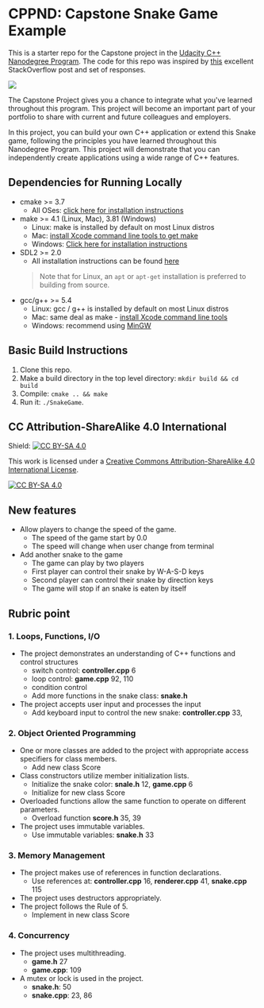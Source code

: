 # CPPND: Capstone Snake Game Example

This is a starter repo for the Capstone project in the [Udacity C++ Nanodegree Program](https://www.udacity.com/course/c-plus-plus-nanodegree--nd213). The code for this repo was inspired by [this](https://codereview.stackexchange.com/questions/212296/snake-game-in-c-with-sdl) excellent StackOverflow post and set of responses.

<img src="snake_game.gif"/>

The Capstone Project gives you a chance to integrate what you've learned throughout this program. This project will become an important part of your portfolio to share with current and future colleagues and employers.

In this project, you can build your own C++ application or extend this Snake game, following the principles you have learned throughout this Nanodegree Program. This project will demonstrate that you can independently create applications using a wide range of C++ features.

## Dependencies for Running Locally
* cmake >= 3.7
  * All OSes: [click here for installation instructions](https://cmake.org/install/)
* make >= 4.1 (Linux, Mac), 3.81 (Windows)
  * Linux: make is installed by default on most Linux distros
  * Mac: [install Xcode command line tools to get make](https://developer.apple.com/xcode/features/)
  * Windows: [Click here for installation instructions](http://gnuwin32.sourceforge.net/packages/make.htm)
* SDL2 >= 2.0
  * All installation instructions can be found [here](https://wiki.libsdl.org/Installation)
  >Note that for Linux, an `apt` or `apt-get` installation is preferred to building from source. 
* gcc/g++ >= 5.4
  * Linux: gcc / g++ is installed by default on most Linux distros
  * Mac: same deal as make - [install Xcode command line tools](https://developer.apple.com/xcode/features/)
  * Windows: recommend using [MinGW](http://www.mingw.org/)

## Basic Build Instructions

1. Clone this repo.
2. Make a build directory in the top level directory: `mkdir build && cd build`
3. Compile: `cmake .. && make`
4. Run it: `./SnakeGame`.


## CC Attribution-ShareAlike 4.0 International


Shield: [![CC BY-SA 4.0][cc-by-sa-shield]][cc-by-sa]

This work is licensed under a
[Creative Commons Attribution-ShareAlike 4.0 International License][cc-by-sa].

[![CC BY-SA 4.0][cc-by-sa-image]][cc-by-sa]

[cc-by-sa]: http://creativecommons.org/licenses/by-sa/4.0/
[cc-by-sa-image]: https://licensebuttons.net/l/by-sa/4.0/88x31.png
[cc-by-sa-shield]: https://img.shields.io/badge/License-CC%20BY--SA%204.0-lightgrey.svg

## New features

* Allow players to change the speed of the game.
  * The speed of the game start by 0.0
  * The speed will change when user change from terminal
* Add another snake to the game
  * The game can play by two players
  * First player can control their snake by W-A-S-D keys
  * Second player can control their snake by direction keys
  * The game will stop if an snake is eaten by itself

## Rubric point

### 1. Loops, Functions, I/O

* The project demonstrates an understanding of C++ functions and control structures
  * switch control: __controller.cpp__ 6
  * loop control: __game.cpp__ 92, 110
  * condition control
  * Add more functions in the snake class: __snake.h__
* The project accepts user input and processes the input
  * Add keyboard input to control the new snake: __controller.cpp__ 33, 

### 2. Object Oriented Programming

* One or more classes are added to the project with appropriate access specifiers for class members.
  * Add new class Score
* Class constructors utilize member initialization lists.
  * Initialize the snake color: __snale.h__ 12, __game.cpp__ 6
  * Initialize for new class Score
* Overloaded functions allow the same function to operate on different parameters.
  * Overload function __score.h__ 35, 39
* The project uses immutable variables.
  * Use immutable variables: __snake.h__ 33

### 3. Memory Management

* The project makes use of references in function declarations.
  * Use references at: __controller.cpp__ 16, __renderer.cpp__ 41, __snake.cpp__ 115
* The project uses destructors appropriately.
* The project follows the Rule of 5.
  * Implement in new class Score

### 4. Concurrency

* The project uses multithreading.
  * __game.h__ 27
  * __game.cpp__: 109
* A mutex or lock is used in the project.
  * __snake.h__: 50
  * __snake.cpp__: 23, 86
